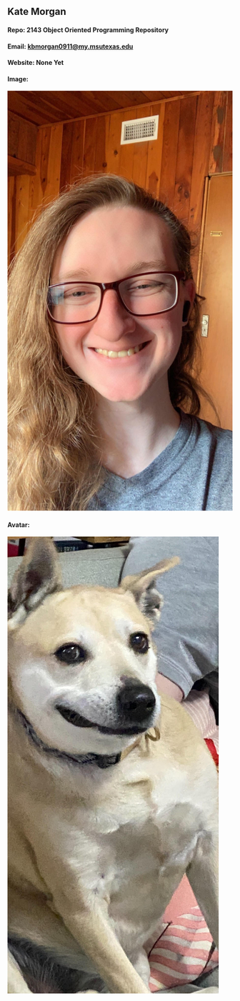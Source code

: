 ## Kate Morgan
#### Repo: 2143 Object Oriented Programming Repository
#### Email: kbmorgan0911@my.msutexas.edu
#### Website: None Yet
#### Image: 
![Picture of me](https://github.com/KateM80/2143-OOP-morgan/blob/main/Picture%20for%20OOP.jpg)
#### Avatar:
![Avatar](https://github.com/KateM80/2143-OOP-morgan/blob/main/NewPF.jpg)
